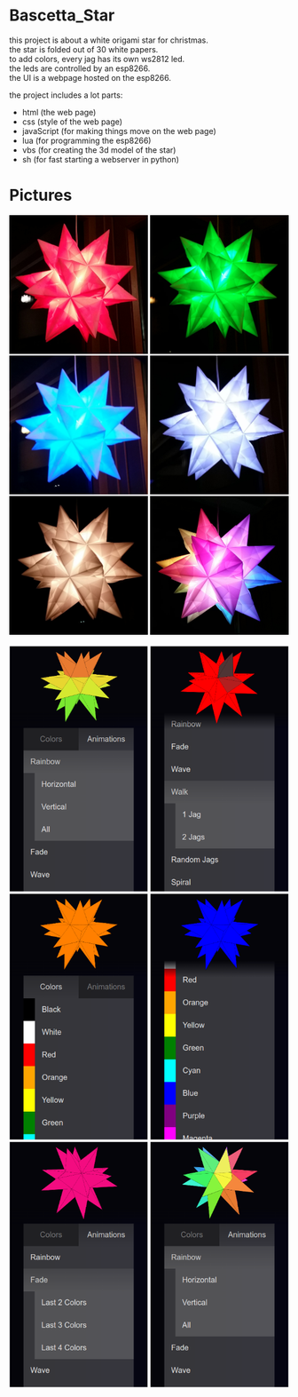 # Bascetta_Star
this project is about a white origami star for christmas.<br>
the star is folded out of 30 white papers.<br>
to add colors, every jag has its own ws2812 led.<br>
the leds are controlled by an esp8266.<br>
the UI is a webpage hosted on the esp8266.<br>

the project includes a lot parts:
 - html (the web page)
 - css (style of the web page)
 - javaScript (for making things move on the web page)
 - lua (for programming the esp8266)
 - vbs (for creating the 3d model of the star) 
 - sh (for fast starting a webserver in python)

# Pictures
<img src="https://raw.githubusercontent.com/janitz/Bascetta_Star/master/pictures/red_0.jpeg" width="250" height="250">
<img src="https://raw.githubusercontent.com/janitz/Bascetta_Star/master/pictures/green_0.jpeg" width="250" height="250">
<img src="https://raw.githubusercontent.com/janitz/Bascetta_Star/master/pictures/blue_0.jpeg" width="250" height="250">
<img src="https://raw.githubusercontent.com/janitz/Bascetta_Star/master/pictures/white_0.jpeg" width="250" height="250">
<img src="https://raw.githubusercontent.com/janitz/Bascetta_Star/master/pictures/white_1.jpeg" width="250" height="250">
<img src="https://raw.githubusercontent.com/janitz/Bascetta_Star/master/pictures/rainbow_0.jpeg" width="250" height="250">
<br><br>
<img src="https://raw.githubusercontent.com/janitz/Bascetta_Star/master/pictures/webpage_0.png" width="250">
<img src="https://raw.githubusercontent.com/janitz/Bascetta_Star/master/pictures/webpage_1.png" width="250">
<img src="https://raw.githubusercontent.com/janitz/Bascetta_Star/master/pictures/webpage_2.png" width="250">
<img src="https://raw.githubusercontent.com/janitz/Bascetta_Star/master/pictures/webpage_3.png" width="250">
<img src="https://raw.githubusercontent.com/janitz/Bascetta_Star/master/pictures/webpage_4.png" width="250">
<img src="https://raw.githubusercontent.com/janitz/Bascetta_Star/master/pictures/webpage_5.png" width="250">



